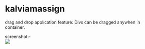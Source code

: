 # kalviamassign
drag and drop application
feature:    Divs can be dragged anywhen in container.

screenshot:-  
<img src="https://user-images.githubusercontent.com/101590753/236836437-b3327195-a454-46bc-a5ce-73d3ba57613c.jpg"/>
